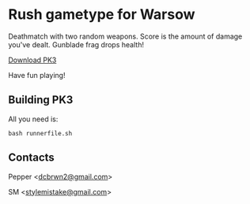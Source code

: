 # Rush gametype for Warsow

Deathmatch with two random weapons. Score is the amount of damage you've dealt.
Gunblade frag drops health!

[Download PK3][releases]

Have fun playing!


## Building PK3

All you need is:

```
bash runnerfile.sh
```


## Contacts

Pepper <[dcbrwn2@gmail.com]>

SM <[stylemistake@gmail.com]>

[releases]: https://github.com/stylemistake/warsow-gt-rush/releases
[dcbrwn2@gmail.com]: mailto:dcbrwn2@gmail.com
[stylemistake@gmail.com]: mailto:stylemistake@gmail.com
